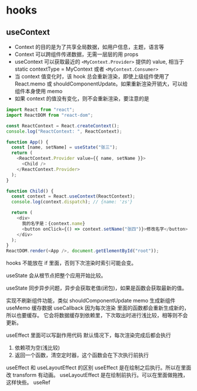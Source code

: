 # hooks

## useContext

- Context 的目的是为了共享全局数据，如用户信息，主题，语言等
- Context 可以跨组件传递数据，无需一层层的用 props
- useContext 可以获取最近的 `<MyContext.Provider>` 提供的 value, 相当于 static contextType = MyContext 或者 `<MyContext.Consumer>`
- 当 context 值变化时，该 hook 总会重新渲染，即使上级组件使用了 React.memo 或 shouldComponentUpdate。如果重新渲染开销大，可以给组件本身使用 memo
- 如果 context 的值没有变化，则不会重新渲染，要注意的是

```js
import React from "react";
import ReactDOM from "react-dom";

const ReactContext = React.createContext();
console.log("ReactContext: ", ReactContext);

function App() {
  const [name, setName] = useState("张三");
  return (
    <ReactContext.Provider value={{ name, setName }}>
      <Child />
    </ReactContext.Provider>
  );
}

function Child() {
  const context = React.useContext(ReactContext);
  console.log(context.dispatch); // {name: 'zs'}

  return (
    <div>
      我的名字是：{context.name}
      <button onClick={() => context.setName("张四")}>修改名字</button>
    </div>
  );
}
ReactDOM.render(<App />, document.getElementById("root"));
```

hooks 不能放在 if 里面，否则下次渲染时索引可能会变。

useState 会从根节点把整个应用开始比较。

useState 同步异步问题，异步会获取老值(闭包)，如果是函数会获取最新的值。

实现不刷新组件功能，类似 shouldComponentUpdate
memo 生成新组件
useMemo 缓存数据
useCallback 因为每次渲染 里面的函数都会重新生成新的，所以也要缓存。
它会将数据缓存到依赖里，下次取出时进行浅比较，相等则不会更新。

useEffect 里面可以写副作用代码
默认情况下，每次渲染完成后都会执行

1. 依赖项为空(浅比较)
2. 返回一个函数，清空定时器，这个函数会在下次执行前执行

useEffect 和 useLayoutEffect 的区别
useEffect 是在绘制之后执行。所以在里面改 transform 有动画。
useLayoutEffect 是在绘制前执行。可以在里面做拖拽，这样快些。
useRef
